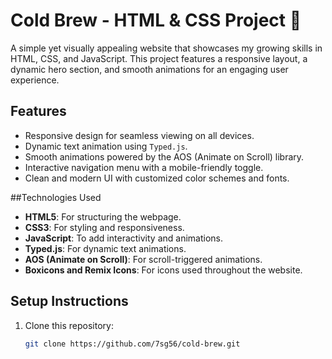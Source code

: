 # Cold Brew - HTML & CSS Project 🌟

A simple yet visually appealing website that showcases my growing skills in HTML, CSS, and JavaScript. This project features a responsive layout, a dynamic hero section, and smooth animations for an engaging user experience.

## Features
- Responsive design for seamless viewing on all devices.
- Dynamic text animation using `Typed.js`.
- Smooth animations powered by the AOS (Animate on Scroll) library.
- Interactive navigation menu with a mobile-friendly toggle.
- Clean and modern UI with customized color schemes and fonts.

##Technologies Used
- **HTML5**: For structuring the webpage.
- **CSS3**: For styling and responsiveness.
- **JavaScript**: To add interactivity and animations.
- **Typed.js**: For dynamic text animations.
- **AOS (Animate on Scroll)**: For scroll-triggered animations.
- **Boxicons and Remix Icons**: For icons used throughout the website.

##  Setup Instructions
1. Clone this repository:
   ```bash
   git clone https://github.com/7sg56/cold-brew.git
